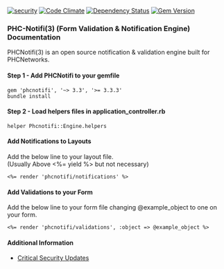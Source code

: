 [![security](https://hakiri.io/github/PHCNetworks/phc-notifi/master.svg)](https://hakiri.io/github/PHCNetworks/phc-notifi/master)
[![Code Climate](https://codeclimate.com/github/PHCNetworks/phc-notifi/badges/gpa.svg)](https://codeclimate.com/github/PHCNetworks/phc-notifi)
[![Dependency Status](https://gemnasium.com/badges/github.com/PHCNetworks/phc-notifi.svg)](https://gemnasium.com/github.com/PHCNetworks/phc-notifi)
[![Gem Version](https://badge.fury.io/rb/phcnotifi.svg)](https://badge.fury.io/rb/phcnotifi)  
    
### PHC-Notifi(3) (Form Validation & Notification Engine) Documentation
PHCNotifi(3) is an open source notification & validation engine built for PHCNetworks.  
  
#### Step 1 - Add PHCNotifi to your gemfile  
    
	gem 'phcnotifi', '~> 3.3', '>= 3.3.3'
	bundle install
  
#### Step 2 - Load helpers files in application_controller.rb   
  
	helper Phcnotifi::Engine.helpers
  
#### Add Notifications to Layouts
Add the below line to your layout file.  
(Usually Above <%= yield %> but not necessary)
  
	<%= render 'phcnotifi/notifications' %>
  
#### Add Validations to your Form
Add the below line to your form file changing @example_object to one on your form.  

	<%= render 'phcnotifi/validations', :object => @example_object %>
  
#### Additional Information

- [Critical Security Updates](https://github.com/PHCNetworks/phc-notifi/wiki/Critical-Security-Updates)
  